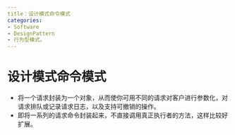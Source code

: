 ```yaml
---
title：设计模式命令模式
categories:
- Software
- DesignPattern
- 行为型模式。
---
```

# 设计模式命令模式

- 将一个请求封装为一个对象，从而使你可用不同的请求对客户进行参数化，对请求排队或记录请求日志，以及支持可撤销的操作。
- 即将一系列的请求命令封装起来，不直接调用真正执行者的方法，这样比较好扩展。